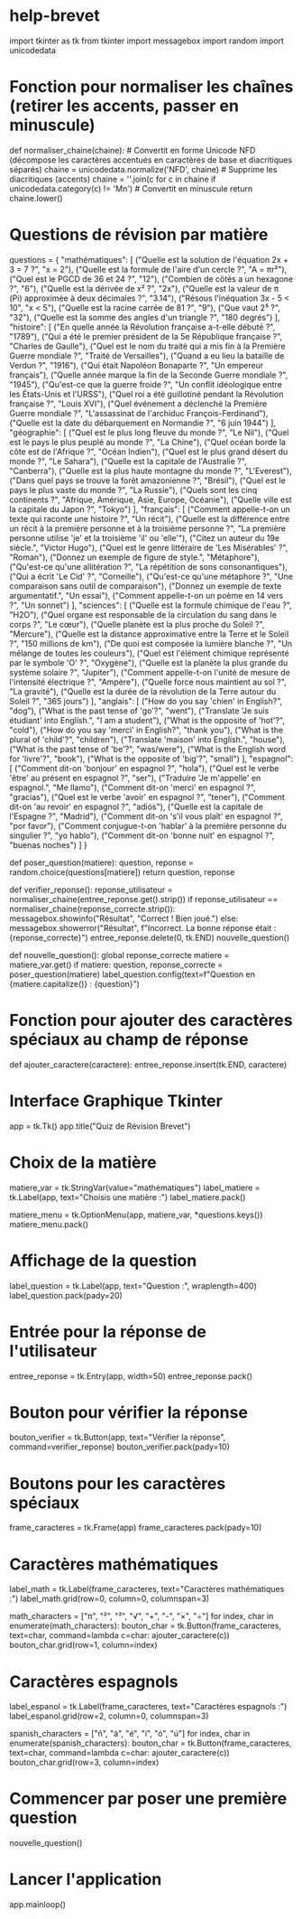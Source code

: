 # help-brevet
import tkinter as tk
from tkinter import messagebox
import random
import unicodedata

# Fonction pour normaliser les chaînes (retirer les accents, passer en minuscule)
def normaliser_chaine(chaine):
    # Convertit en forme Unicode NFD (décompose les caractères accentués en caractères de base et diacritiques séparés)
    chaine = unicodedata.normalize('NFD', chaine)
    # Supprime les diacritiques (accents)
    chaine = ''.join(c for c in chaine if unicodedata.category(c) != 'Mn')
    # Convertit en minuscule
    return chaine.lower()

# Questions de révision par matière
questions = {
    "mathématiques": [
        ("Quelle est la solution de l'équation 2x + 3 = 7 ?", "x = 2"),
        ("Quelle est la formule de l'aire d'un cercle ?", "A = πr²"),
        ("Quel est le PGCD de 36 et 24 ?", "12"),
        ("Combien de côtés a un hexagone ?", "6"),
        ("Quelle est la dérivée de x² ?", "2x"),
        ("Quelle est la valeur de π (Pi) approximée à deux décimales ?", "3.14"),
        ("Résous l'inéquation 3x - 5 < 10", "x < 5"),
        ("Quelle est la racine carrée de 81 ?", "9"),
        ("Que vaut 2⁵ ?", "32"),
        ("Quelle est la somme des angles d'un triangle ?", "180 degrés")
    ],
    "histoire": [
        ("En quelle année la Révolution française a-t-elle débuté ?", "1789"),
        ("Qui a été le premier président de la 5e République française ?", "Charles de Gaulle"),
        ("Quel est le nom du traité qui a mis fin à la Première Guerre mondiale ?", "Traité de Versailles"),
        ("Quand a eu lieu la bataille de Verdun ?", "1916"),
        ("Qui était Napoléon Bonaparte ?", "Un empereur français"),
        ("Quelle année marque la fin de la Seconde Guerre mondiale ?", "1945"),
        ("Qu'est-ce que la guerre froide ?", "Un conflit idéologique entre les États-Unis et l'URSS"),
        ("Quel roi a été guillotiné pendant la Révolution française ?", "Louis XVI"),
        ("Quel événement a déclenché la Première Guerre mondiale ?", "L'assassinat de l'archiduc François-Ferdinand"),
        ("Quelle est la date du débarquement en Normandie ?", "6 juin 1944")
    ],
    "géographie": [
        ("Quel est le plus long fleuve du monde ?", "Le Nil"),
        ("Quel est le pays le plus peuplé au monde ?", "La Chine"),
        ("Quel océan borde la côte est de l'Afrique ?", "Océan Indien"),
        ("Quel est le plus grand désert du monde ?", "Le Sahara"),
        ("Quelle est la capitale de l'Australie ?", "Canberra"),
        ("Quelle est la plus haute montagne du monde ?", "L'Everest"),
        ("Dans quel pays se trouve la forêt amazonienne ?", "Brésil"),
        ("Quel est le pays le plus vaste du monde ?", "La Russie"),
        ("Quels sont les cinq continents ?", "Afrique, Amérique, Asie, Europe, Océanie"),
        ("Quelle ville est la capitale du Japon ?", "Tokyo")
    ],
    "français": [
        ("Comment appelle-t-on un texte qui raconte une histoire ?", "Un récit"),
        ("Quelle est la différence entre un récit à la première personne et à la troisième personne ?", 
         "La première personne utilise 'je' et la troisième 'il' ou 'elle'"),
        ("Citez un auteur du 19e siècle.", "Victor Hugo"),
        ("Quel est le genre littéraire de 'Les Misérables' ?", "Roman"),
        ("Donnez un exemple de figure de style.", "Métaphore"),
        ("Qu'est-ce qu'une allitération ?", "La répétition de sons consonantiques"),
        ("Qui a écrit 'Le Cid' ?", "Corneille"),
        ("Qu'est-ce qu'une métaphore ?", "Une comparaison sans outil de comparaison"),
        ("Donnez un exemple de texte argumentatif.", "Un essai"),
        ("Comment appelle-t-on un poème en 14 vers ?", "Un sonnet")
    ],
    "sciences": [
        ("Quelle est la formule chimique de l'eau ?", "H2O"),
        ("Quel organe est responsable de la circulation du sang dans le corps ?", "Le cœur"),
        ("Quelle planète est la plus proche du Soleil ?", "Mercure"),
        ("Quelle est la distance approximative entre la Terre et le Soleil ?", "150 millions de km"),
        ("De quoi est composée la lumière blanche ?", "Un mélange de toutes les couleurs"),
        ("Quel est l'élément chimique représenté par le symbole 'O' ?", "Oxygène"),
        ("Quelle est la planète la plus grande du système solaire ?", "Jupiter"),
        ("Comment appelle-t-on l'unité de mesure de l'intensité électrique ?", "Ampère"),
        ("Quelle force nous maintient au sol ?", "La gravité"),
        ("Quelle est la durée de la révolution de la Terre autour du Soleil ?", "365 jours")
    ],
    "anglais": [
        ("How do you say 'chien' in English?", "dog"),
        ("What is the past tense of 'go'?", "went"),
        ("Translate 'Je suis étudiant' into English.", "I am a student"),
        ("What is the opposite of 'hot'?", "cold"),
        ("How do you say 'merci' in English?", "thank you"),
        ("What is the plural of 'child'?", "children"),
        ("Translate 'maison' into English.", "house"),
        ("What is the past tense of 'be'?", "was/were"),
        ("What is the English word for 'livre'?", "book"),
        ("What is the opposite of 'big'?", "small")
    ],
    "espagnol": [
        ("Comment dit-on 'bonjour' en espagnol ?", "hola"),
        ("Quel est le verbe 'être' au présent en espagnol ?", "ser"),
        ("Traduire 'Je m'appelle' en espagnol.", "Me llamo"),
        ("Comment dit-on 'merci' en espagnol ?", "gracias"),
        ("Quel est le verbe 'avoir' en espagnol ?", "tener"),
        ("Comment dit-on 'au revoir' en espagnol ?", "adiós"),
        ("Quelle est la capitale de l'Espagne ?", "Madrid"),
        ("Comment dit-on 's'il vous plaît' en espagnol ?", "por favor"),
        ("Comment conjugue-t-on 'hablar' à la première personne du singulier ?", "yo hablo"),
        ("Comment dit-on 'bonne nuit' en espagnol ?", "buenas noches")
    ]
}

def poser_question(matiere):
    question, reponse = random.choice(questions[matiere])
    return question, reponse

def verifier_reponse():
    reponse_utilisateur = normaliser_chaine(entree_reponse.get().strip())
    if reponse_utilisateur == normaliser_chaine(reponse_correcte.strip()):
        messagebox.showinfo("Résultat", "Correct ! Bien joué.")
    else:
        messagebox.showerror("Résultat", f"Incorrect. La bonne réponse était : {reponse_correcte}")
    entree_reponse.delete(0, tk.END)
    nouvelle_question()

def nouvelle_question():
    global reponse_correcte
    matiere = matiere_var.get()
    if matiere:
        question, reponse_correcte = poser_question(matiere)
        label_question.config(text=f"Question en {matiere.capitalize()} : {question}")

# Fonction pour ajouter des caractères spéciaux au champ de réponse
def ajouter_caractere(caractere):
    entree_reponse.insert(tk.END, caractere)

# Interface Graphique Tkinter
app = tk.Tk()
app.title("Quiz de Révision Brevet")

# Choix de la matière
matiere_var = tk.StringVar(value="mathématiques")
label_matiere = tk.Label(app, text="Choisis une matière :")
label_matiere.pack()

matiere_menu = tk.OptionMenu(app, matiere_var, *questions.keys())
matiere_menu.pack()

# Affichage de la question
label_question = tk.Label(app, text="Question :", wraplength=400)
label_question.pack(pady=20)

# Entrée pour la réponse de l'utilisateur
entree_reponse = tk.Entry(app, width=50)
entree_reponse.pack()

# Bouton pour vérifier la réponse
bouton_verifier = tk.Button(app, text="Vérifier la réponse", command=verifier_reponse)
bouton_verifier.pack(pady=10)

# Boutons pour les caractères spéciaux
frame_caracteres = tk.Frame(app)
frame_caracteres.pack(pady=10)

# Caractères mathématiques
label_math = tk.Label(frame_caracteres, text="Caractères mathématiques :")
label_math.grid(row=0, column=0, columnspan=3)

math_characters = ["π", "²", "³", "√", "+", "-", "×", "÷"]
for index, char in enumerate(math_characters):
    bouton_char = tk.Button(frame_caracteres, text=char, command=lambda c=char: ajouter_caractere(c))
    bouton_char.grid(row=1, column=index)

# Caractères espagnols
label_espanol = tk.Label(frame_caracteres, text="Caractères espagnols :")
label_espanol.grid(row=2, column=0, columnspan=3)

spanish_characters = ["ñ", "á", "é", "í", "ó", "ú"]
for index, char in enumerate(spanish_characters):
    bouton_char = tk.Button(frame_caracteres, text=char, command=lambda c=char: ajouter_caractere(c))
    bouton_char.grid(row=3, column=index)

# Commencer par poser une première question
nouvelle_question()

# Lancer l'application
app.mainloop()
